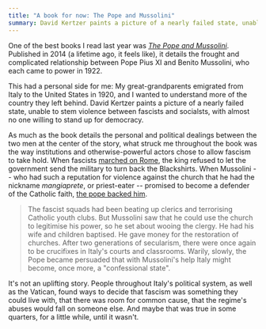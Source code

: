 ```yaml
---
title: "A book for now: The Pope and Mussolini"
summary: David Kertzer paints a picture of a nearly failed state, unable to stem violence between fascists and socialsts, with almost no one willing to stand up for democracy.
---
```


One of the best books I read last year was [_The Pope and Mussolini_](https://bookshop.org/p/books/the-pope-and-mussolini-the-secret-history-of-pius-xi-and-the-rise-of-fascism-in-europe-david-i-kertzer/11737940). Published in 2014 (a lifetime ago, it feels like), it details the frought and complicated relationship between Pope Pius XI and Benito Mussolini, who each came to power in 1922.

This had a personal side for me: My great-grandparents emigrated from Italy to the United States in 1920, and I wanted to understand more of the country they left behind. David Kertzer paints a picture of a nearly failed state, unable to stem violence between fascists and socialsts, with almost no one willing to stand up for democracy.

As much as the book details the personal and political dealings between the two men at the center of the story, what struck me throughout the book was the way institutions and otherwise-powerful actors chose to allow fascism to take hold. When fascists [marched on Rome](https://en.wikipedia.org/wiki/March_on_Rome), the king refused to let the government send the military to turn back the Blackshirts. When Mussolini -- who had such a reputation for violence against the church that he had the nickname _mangiaprete_, or priest-eater -- promised to become a defender of the Catholic faith, [the pope backed him](https://www.theguardian.com/books/2014/mar/06/pope-mussolini-secret-history-rise-fascism-david-kertzer-review#:~:text=The%20accession%20of%20Mussolini%2C%20known,set%20about%20wooing%20the%20clergy.).

> The fascist squads had been beating up clerics and terrorising Catholic youth clubs. But Mussolini saw that he could use the church to legitimise his power, so he set about wooing the clergy. He had his wife and children baptised. He gave money for the restoration of churches. After two generations of secularism, there were once again to be crucifixes in Italy's courts and classrooms. Warily, slowly, the Pope became persuaded that with Mussolini's help Italy might become, once more, a "confessional state".

It's not an uplifting story. People throughout Italy's political system, as well as the Vatican, found ways to decide that fascism was something they could live with, that there was room for common cause, that the regime's abuses would fall on someone else. And maybe that was true in some quarters, for a little while, until it wasn't.

